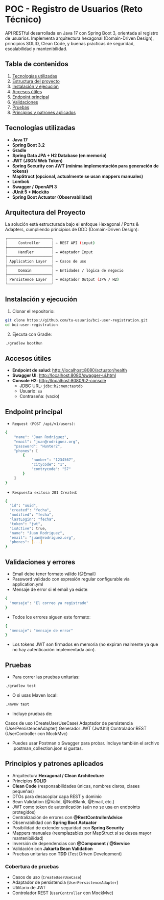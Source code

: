 # POC - Registro de Usuarios (Reto Técnico)

API RESTful desarrollada en Java 17 con Spring Boot 3, orientada al registro de usuarios. Implementa arquitectura
hexagonal (Domain-Driven Design), principios SOLID, Clean Code, y buenas prácticas de seguridad, escalabilidad y
mantenibilidad.

## Tabla de contenidos

1. [Tecnologías utilizadas](#tecnologías-utilizadas)
2. [Estructura del proyecto](#estructura-del-proyecto)
3. [Instalación y ejecución](#instalación-y-ejecución)
4. [Accesos útiles](#accesos-útiles)
5. [Endpoint principal](#endpoint-principal)
6. [Validaciones](#validaciones)
7. [Pruebas](#pruebas)
8. [Principios y patrones aplicados](#principios-y-patrones-aplicados)

## Tecnologías utilizadas

- **Java 17**
- **Spring Boot 3.2**
- **Gradle**
- **Spring Data JPA + H2 Database (en memoria)**
- **JWT (JSON Web Token)**
- **Spring Security con JWT (mínima implementación para generación de tokens)**
- **MapStruct (opcional, actualmente se usan mappers manuales)**
- **Lombok**
- **Swagger / OpenAPI 3**
- **JUnit 5 + Mockito**
- **Spring Boot Actuator (Observabilidad)**

## Arquitectura del Proyecto

La solución está estructurada bajo el enfoque Hexagonal / Ports & Adapters, cumpliendo principios de DDD (Domain-Driven
Design):

```bash
┌────────────────────┐
│     Controller     │ ← REST API (input)
├────────────────────┤
│     Handler        │ ← Adaptador Input
├────────────────────┤
│ Application Layer  │ ← Casos de uso
├────────────────────┤
│     Domain         │ ← Entidades / lógica de negocio
├────────────────────┤
│ Persistence Layer  │ ← Adaptador Output (JPA / H2)
└────────────────────┘
```

## Instalación y ejecución

1. Clonar el repositorio:

```bash
git clone https://github.com/tu-usuario/bci-user-registration.git
cd bci-user-registration
```

2. Ejecuta con Gradle:

```bash
./gradlew bootRun
```

## Accesos útiles

- **Endpoint de salud**: [http://localhost:8080/actuator/health](http://localhost:8080/actuator/health)
- **Swagger UI**: [http://localhost:8080/swagger-ui.html](http://localhost:8080/swagger-ui.html)
- **Console H2**: [http://localhost:8080/h2-console](http://localhost:8080/h2-console)
    - JDBC URL: `jdbc:h2:mem:testdb`
    - Usuario: `sa`
    - Contraseña: (vacío)

## Endpoint principal

- `Request (POST /api/v1/users)`:

```bash
{
	"name": "Juan Rodriguez",
	"email": "juan@rodriguez.org",
	"password": "Hunter2",
	"phones": [
		{
			"number": "1234567",
			"citycode": "1",
			"contrycode": "57"
		}
	]
}
```

- `Respuesta exitosa 201 Created`:

```bash
{
  "id": "uuid",
  "created": "fecha",
  "modified": "fecha",
  "lastLogin": "fecha",
  "token": "jwt",
  "isActive": true,
  "name": "Juan Rodriguez",
  "email": "juan@rodriguez.org",
  "phones": [...]
}
```

## Validaciones y errores

- Email debe tener formato válido (@Email)
- Password validado con expresión regular configurable vía application.yml
- Mensaje de error si el email ya existe:

```bash
{
  "mensaje": "El correo ya registrado"
}
```

- Todos los errores siguen este formato:

```bash
{
  "mensaje": "mensaje de error"
}
```

- Los tokens JWT son firmados en memoria (no expiran realmente ya que no hay autenticación implementada aún).

## Pruebas

- Para correr las pruebas unitarias:

```bash
./gradlew test
```

- O si usas Maven local:

```bash
./mvnw test
```

- Incluye pruebas de:

Casos de uso (CreateUserUseCase)
Adaptador de persistencia (UserPersistenceAdapter)
Generador JWT (JwtUtil)
Controlador REST (UserController con MockMvc)

- Puedes usar Postman o Swagger para probar. Incluye también el archivo .postman_collection.json si gustas.

## Principios y patrones aplicados

- Arquitectura **Hexagonal / Clean Architecture**
- Principios  **SOLID**
- **Clean Code** (responsabilidades únicas, nombres claros, clases pequeñas)
- DTOs para desacoplar capa REST y dominio
- Bean Validation (@Valid, @NotBlank, @Email, etc.)
- JWT como token de autenticación (aún no se usa en endpoints protegidos)
- Centralización de errores con **@RestControllerAdvice**
- Observabilidad con **Spring Boot Actuator**
- Posibilidad de extender seguridad con **Spring Security**
- Mappers manuales (reemplazables por MapStruct si se desea mayor mantenibilidad)
- Inversión de dependencias con **@Component / @Service**
- Validación con **Jakarta Bean Validation**
- Pruebas unitarias con **TDD** (Test Driven Development)

### Cobertura de pruebas

- Casos de uso (`CreateUserUseCase`)
- Adaptador de persistencia (`UserPersistenceAdapter`)
- Utilitario de JWT
- Controlador REST (`UserController` con MockMvc)
